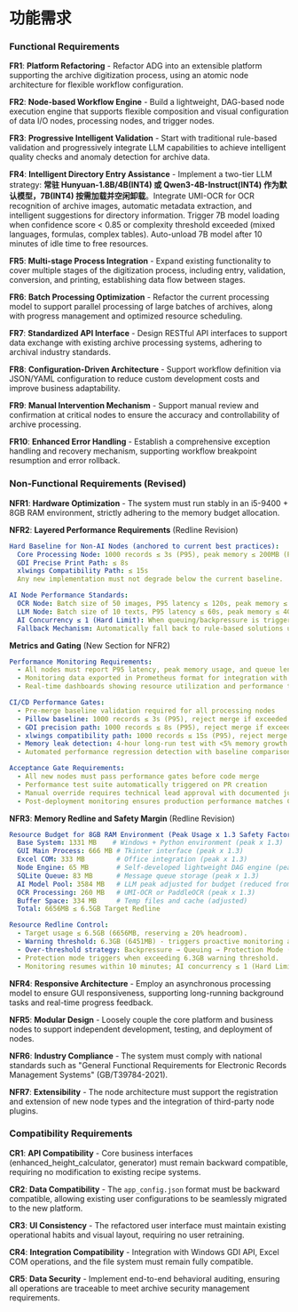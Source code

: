 # 功能需求

### Functional Requirements

**FR1**: **Platform Refactoring** - Refactor ADG into an extensible platform supporting the archive digitization process, using an atomic node architecture for flexible workflow configuration.

**FR2**: **Node-based Workflow Engine** - Build a lightweight, DAG-based node execution engine that supports flexible composition and visual configuration of data I/O nodes, processing nodes, and trigger nodes.

**FR3**: **Progressive Intelligent Validation** - Start with traditional rule-based validation and progressively integrate LLM capabilities to achieve intelligent quality checks and anomaly detection for archive data.

**FR4**: **Intelligent Directory Entry Assistance** - Implement a two-tier LLM strategy: **常驻 Hunyuan-1.8B/4B(INT4) 或 Qwen3-4B-Instruct(INT4) 作为默认模型，7B(INT4) 按需加载并空闲卸载**。Integrate UMI-OCR for OCR recognition of archive images, automatic metadata extraction, and intelligent suggestions for directory information. Trigger 7B model loading when confidence score < 0.85 or complexity threshold exceeded (mixed languages, formulas, complex tables). Auto-unload 7B model after 10 minutes of idle time to free resources.

**FR5**: **Multi-stage Process Integration** - Expand existing functionality to cover multiple stages of the digitization process, including entry, validation, conversion, and printing, establishing data flow between stages.

**FR6**: **Batch Processing Optimization** - Refactor the current processing model to support parallel processing of large batches of archives, along with progress management and optimized resource scheduling.

**FR7**: **Standardized API Interface** - Design RESTful API interfaces to support data exchange with existing archive processing systems, adhering to archival industry standards.

**FR8**: **Configuration-Driven Architecture** - Support workflow definition via JSON/YAML configuration to reduce custom development costs and improve business adaptability.

**FR9**: **Manual Intervention Mechanism** - Support manual review and confirmation at critical nodes to ensure the accuracy and controllability of archive processing.

**FR10**: **Enhanced Error Handling** - Establish a comprehensive exception handling and recovery mechanism, supporting workflow breakpoint resumption and error rollback.

### Non-Functional Requirements (Revised)

**NFR1**: **Hardware Optimization** - The system must run stably in an i5-9400 + 8GB RAM environment, strictly adhering to the memory budget allocation.

**NFR2**: **Layered Performance Requirements** (Redline Revision)
```yaml
Hard Baseline for Non-AI Nodes (anchored to current best practices):
  Core Processing Node: 1000 records ≤ 3s (P95), peak memory ≤ 200MB (Pillow baseline)
  GDI Precise Print Path: ≤ 8s
  xlwings Compatibility Path: ≤ 15s
  Any new implementation must not degrade below the current baseline.

AI Node Performance Standards:
  OCR Node: Batch size of 50 images, P95 latency ≤ 120s, peak memory ≤ 2GB
  LLM Node: Batch size of 10 texts, P95 latency ≤ 60s, peak memory ≤ 4GB
  AI Concurrency ≤ 1 (Hard Limit): When queuing/backpressure is triggered, GUI input echo < 200ms, main thread must not be blocked.
  Fallback Mechanism: Automatically fall back to rule-based solutions upon AI failure.
```

**Metrics and Gating** (New Section for NFR2)
```yaml
Performance Monitoring Requirements:
  - All nodes must report P95 latency, peak memory usage, and queue length to `/metrics` endpoint
  - Monitoring data exported in Prometheus format for integration with standard monitoring stacks
  - Real-time dashboards showing resource utilization and performance trends

CI/CD Performance Gates:
  - Pre-merge baseline validation required for all processing nodes
  - Pillow baseline: 1000 records ≤ 3s (P95), reject merge if exceeded
  - GDI precision path: 1000 records ≤ 8s (P95), reject merge if exceeded  
  - xlwings compatibility path: 1000 records ≤ 15s (P95), reject merge if exceeded
  - Memory leak detection: 4-hour long-run test with <5% memory growth
  - Automated performance regression detection with baseline comparison

Acceptance Gate Requirements:
  - All new nodes must pass performance gates before code merge
  - Performance test suite automatically triggered on PR creation
  - Manual override requires technical lead approval with documented justification
  - Post-deployment monitoring ensures production performance matches CI benchmarks
```

**NFR3**: **Memory Redline and Safety Margin** (Redline Revision)
```yaml
Resource Budget for 8GB RAM Environment (Peak Usage x 1.3 Safety Factor):
  Base System: 1331 MB    # Windows + Python environment (peak x 1.3)
  GUI Main Process: 666 MB # Tkinter interface (peak x 1.3)
  Excel COM: 333 MB        # Office integration (peak x 1.3)
  Node Engine: 65 MB       # Self-developed lightweight DAG engine (peak x 1.3)
  SQLite Queue: 83 MB      # Message queue storage (peak x 1.3)
  AI Model Pool: 3584 MB   # LLM peak adjusted for budget (reduced from 4096MB)
  OCR Processing: 260 MB   # UMI-OCR or PaddleOCR (peak x 1.3)
  Buffer Space: 334 MB     # Temp files and cache (adjusted)
  Total: 6656MB ≤ 6.5GB Target Redline

Resource Redline Control:
  - Target usage ≤ 6.5GB (6656MB, reserving ≥ 20% headroom).
  - Warning threshold: 6.3GB (6451MB) - triggers proactive monitoring and minor optimizations.
  - Over-threshold strategy: Backpressure → Queuing → Protection Mode (pause AI nodes, retain only rule-based paths).
  - Protection mode triggers when exceeding 6.3GB warning threshold.
  - Monitoring resumes within 10 minutes; AI concurrency ≤ 1 (Hard Limit).
```

**NFR4**: **Responsive Architecture** - Employ an asynchronous processing model to ensure GUI responsiveness, supporting long-running background tasks and real-time progress feedback.

**NFR5**: **Modular Design** - Loosely couple the core platform and business nodes to support independent development, testing, and deployment of nodes.

**NFR6**: **Industry Compliance** - The system must comply with national standards such as "General Functional Requirements for Electronic Records Management Systems" (GB/T39784-2021).

**NFR7**: **Extensibility** - The node architecture must support the registration and extension of new node types and the integration of third-party node plugins.

### Compatibility Requirements

**CR1**: **API Compatibility** - Core business interfaces (enhanced_height_calculator, generator) must remain backward compatible, requiring no modification to existing recipe systems.

**CR2**: **Data Compatibility** - The `app_config.json` format must be backward compatible, allowing existing user configurations to be seamlessly migrated to the new platform.

**CR3**: **UI Consistency** - The refactored user interface must maintain existing operational habits and visual layout, requiring no user retraining.

**CR4**: **Integration Compatibility** - Integration with Windows GDI API, Excel COM operations, and the file system must remain fully compatible.

**CR5**: **Data Security** - Implement end-to-end behavioral auditing, ensuring all operations are traceable to meet archive security management requirements.

